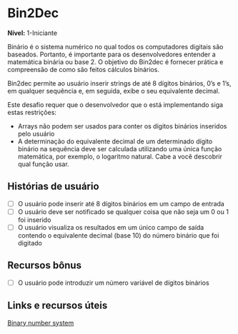 # Bin2Dec

**Nível:** 1-Iniciante

Binário é o sistema numérico no qual todos os computadores digitais são baseados. Portanto, é importante para os desenvolvedores entender a matemática binária ou base 2. O objetivo do Bin2dec é fornecer prática e compreensão de como são feitos cálculos binários.

Bin2dec permite ao usuário inserir strings de até 8 dígitos binários, 0’s
e 1’s, em qualquer sequência e, em seguida, exibe o seu equivalente decimal.

Este desafio requer que o desenvolvedor que o está implementando siga estas restrições:

- Arrays não podem ser usados para conter os dígitos binários inseridos pelo usuário
- A determinação do equivalente decimal de um determinado dígito binário na sequência deve ser calculada utilizando uma única função matemática, por exemplo, o logaritmo natural. Cabe a você descobrir qual função usar.

## Histórias de usuário

- [ ] O usuário pode inserir até 8 dígitos binários em um campo de entrada
- [ ] O usuário deve ser notificado se qualquer coisa que não seja um 0 ou 1 foi inserido
- [ ] O usuário visualiza os resultados em um único campo de saída contendo o equivalente decimal (base 10) do número binário que foi digitado

## Recursos bônus

- [ ] O usuário pode introduzir um número variável de dígitos binários

## Links e recursos úteis

[Binary number system](https://en.wikipedia.org/wiki/Binary_number)

<!-- ## Example projects

Try not to view this until you've developed your own solution:

- [Binary to decimal conversion program for beginners](https://www.youtube.com/watch?v=YMIALQE26KQ)
- [Binary to Decimal converter using React](https://github.com/email2vimalraj/Bin2Dec)
- [Binary to Decimal converter with plain html, js and css](https://grfreire.github.io/Bin2Dec/)
- [Binary to Decimal converter using Flutter & Dart](https://github.com/israelss/AppIdeasCollection/tree/master/Tier1/Bin2Dec)
  - [Live preview built with Flutter for Web](https://bin2dec.web.app/#/)
- [Binary to Decimal converter using React](https://github.com/geoffctn/Bin2Dec)
- [Matrix-like Binary to Decimal converter using Angular](https://github.com/ZangiefWins/MatrixBin2Dec)
  - [Live preview on heroku](https://matrix-bin2dec.herokuapp.com/) -->
